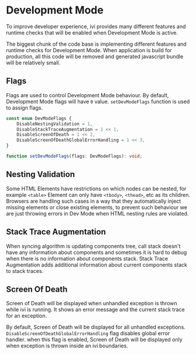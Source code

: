# Development Mode

To improve developer experience, ivi provides many different features and runtime checks that will be enabled when
Development Mode is active.

The biggest chunk of the code base is implementing different features and runtime checks for Development Mode. When
application is build for production, all this code will be removed and generated javascript bundle will be relatively
small.

## Flags

Flags are used to control Development Mode behaviour. By default, Development Mode flags will have `0` value.
`setDevModeFlags` function is used to assign flags.

```ts
const enum DevModeFlags {
    DisableNestingValidation = 1,
    DisableStackTraceAugmentation = 1 << 1,
    DisableScreenOfDeath = 1 << 2,
    DisableScreenOfDeathGlobalErrorHandling = 1 << 3,
}

function setDevModeFlags(flags: DevModeFlags): void;
```

## Nesting Validation

Some HTML Elements have restrictions on which nodes can be nested, for example `<table>` Element can only have
`<tbody>`, `<thead>`, etc as its children. Browsers are handling such cases in a way that they automatically inject
missing elements or close existing elements, to prevent such behaviour we are just throwing errors in Dev Mode when
HTML nesting rules are violated.

## Stack Trace Augmentation

When syncing algorithm is updating components tree, call stack doesn't have any information about components and
sometimes it is hard to debug when there is no information about components stack. Stack Trace Augmentation adds
additional information about current components stack to stack traces.

## Screen Of Death

Screen of Death will be displayed when unhandled exception is thrown while ivi is running. It shows an error message and
the current stack trace for an exception.

By default, Screen of Death will be displayed for all unhandled exceptions. `DisableScreenOfDeathGlobalErrorHandling`
flag disables global error handler. when this flag is enabled, Screen of Death will be displayed only when exception is
thrown inside an ivi boundaries.
